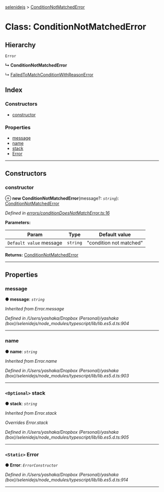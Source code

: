 [selenidejs](../README.md) > [ConditionNotMatchedError](../classes/conditionnotmatchederror.md)

# Class: ConditionNotMatchedError

## Hierarchy

 `Error`

**↳ ConditionNotMatchedError**

↳  [FailedToMatchConditionWithReasonError](failedtomatchconditionwithreasonerror.md)

## Index

### Constructors

* [constructor](conditionnotmatchederror.md#constructor)

### Properties

* [message](conditionnotmatchederror.md#message)
* [name](conditionnotmatchederror.md#name)
* [stack](conditionnotmatchederror.md#stack)
* [Error](conditionnotmatchederror.md#error)

---

## Constructors

<a id="constructor"></a>

###  constructor

⊕ **new ConditionNotMatchedError**(message?: *`string`*): [ConditionNotMatchedError](conditionnotmatchederror.md)

*Defined in [errors/conditionDoesNotMatchError.ts:16](https://github.com/KnowledgeExpert/selenidejs/blob/master/lib/errors/conditionDoesNotMatchError.ts#L16)*

**Parameters:**

| Param | Type | Default value |
| ------ | ------ | ------ |
| `Default value` message | `string` | &quot;condition not matched&quot; |

**Returns:** [ConditionNotMatchedError](conditionnotmatchederror.md)

___

## Properties

<a id="message"></a>

###  message

**● message**: *`string`*

*Inherited from Error.message*

*Defined in /Users/yashaka/Dropbox (Personal)/yashaka (box)/selenidejs/node_modules/typescript/lib/lib.es5.d.ts:904*

___
<a id="name"></a>

###  name

**● name**: *`string`*

*Inherited from Error.name*

*Defined in /Users/yashaka/Dropbox (Personal)/yashaka (box)/selenidejs/node_modules/typescript/lib/lib.es5.d.ts:903*

___
<a id="stack"></a>

### `<Optional>` stack

**● stack**: *`string`*

*Inherited from Error.stack*

*Overrides Error.stack*

*Defined in /Users/yashaka/Dropbox (Personal)/yashaka (box)/selenidejs/node_modules/typescript/lib/lib.es5.d.ts:905*

___
<a id="error"></a>

### `<Static>` Error

**● Error**: *`ErrorConstructor`*

*Defined in /Users/yashaka/Dropbox (Personal)/yashaka (box)/selenidejs/node_modules/typescript/lib/lib.es5.d.ts:914*

___

